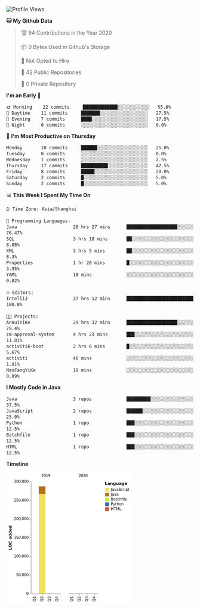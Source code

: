 <!--START_SECTION:waka-->
![Profile Views](http://img.shields.io/badge/Profile%20Views-0-blue)

**🐱 My Github Data** 

> 🏆 94 Contributions in the Year 2020
 > 
> 📦 0 Bytes Used in Github's Storage 
 > 
> 🚫 Not Opted to Hire
 > 
> 📜 42 Public Repositories
 > 
> 🔑 0 Private Repository 
 > 
**I'm an Early 🐤** 

```text
🌞 Morning    22 commits     █████████████░░░░░░░░░░░░   55.0% 
🌆 Daytime    11 commits     ███████░░░░░░░░░░░░░░░░░░   27.5% 
🌃 Evening    7 commits      ████░░░░░░░░░░░░░░░░░░░░░   17.5% 
🌙 Night      0 commits      ░░░░░░░░░░░░░░░░░░░░░░░░░   0.0%

```
📅 **I'm Most Productive on Thursday** 

```text
Monday       10 commits     ██████░░░░░░░░░░░░░░░░░░░   25.0% 
Tuesday      0 commits      ░░░░░░░░░░░░░░░░░░░░░░░░░   0.0% 
Wednesday    1 commits      ░░░░░░░░░░░░░░░░░░░░░░░░░   2.5% 
Thursday     17 commits     ██████████░░░░░░░░░░░░░░░   42.5% 
Friday       8 commits      █████░░░░░░░░░░░░░░░░░░░░   20.0% 
Saturday     2 commits      █░░░░░░░░░░░░░░░░░░░░░░░░   5.0% 
Sunday       2 commits      █░░░░░░░░░░░░░░░░░░░░░░░░   5.0%

```


📊 **This Week I Spent My Time On** 

```text
⌚︎ Time Zone: Asia/Shanghai

💬 Programming Languages: 
Java                     28 hrs 27 mins      ███████████████████░░░░░░   76.47% 
SQL                      3 hrs 18 mins       ██░░░░░░░░░░░░░░░░░░░░░░░   8.88% 
XML                      3 hrs 5 mins        ██░░░░░░░░░░░░░░░░░░░░░░░   8.3% 
Properties               1 hr 28 mins        █░░░░░░░░░░░░░░░░░░░░░░░░   3.95% 
YAML                     18 mins             ░░░░░░░░░░░░░░░░░░░░░░░░░   0.82%

🔥 Editors: 
IntelliJ                 37 hrs 12 mins      █████████████████████████   100.0%

🐱‍💻 Projects: 
AnHuiYiKe                29 hrs 32 mins      ███████████████████░░░░░░   79.4% 
zm-approval-system       4 hrs 23 mins       ███░░░░░░░░░░░░░░░░░░░░░░   11.81% 
activiti6-boot           2 hrs 6 mins        █░░░░░░░░░░░░░░░░░░░░░░░░   5.67% 
activiti                 40 mins             ░░░░░░░░░░░░░░░░░░░░░░░░░   1.81% 
NanFangYiKe              19 mins             ░░░░░░░░░░░░░░░░░░░░░░░░░   0.89%

```

**I Mostly Code in Java** 

```text
Java                     3 repos             █████████░░░░░░░░░░░░░░░░   37.5% 
JavaScript               2 repos             ██████░░░░░░░░░░░░░░░░░░░   25.0% 
Python                   1 repo              ███░░░░░░░░░░░░░░░░░░░░░░   12.5% 
Batchfile                1 repo              ███░░░░░░░░░░░░░░░░░░░░░░   12.5% 
HTML                     1 repo              ███░░░░░░░░░░░░░░░░░░░░░░   12.5%

```


**Timeline**

![Chart not found](https://github.com/2720851545/2720851545/blob/master/charts/bar_graph.png) 


<!--END_SECTION:waka-->
